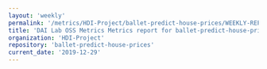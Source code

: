 ```yaml
---
layout: 'weekly'
permalink: '/metrics/HDI-Project/ballet-predict-house-prices/WEEKLY-REPORT-2019-12-29'
title: 'DAI Lab OSS Metrics Metrics report for ballet-predict-house-prices | WEEKLY-REPORT-2019-12-29'
organization: 'HDI-Project'
repository: 'ballet-predict-house-prices'
current_date: '2019-12-29'
---
```

